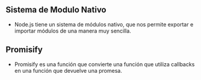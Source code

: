 ## Sistema de Modulo Nativo

- Node.js tiene un sistema de módulos nativo, que nos permite exportar e importar módulos de una manera muy sencilla.

 ## Promisify

- Promisify es una función que convierte una función que utiliza callbacks en una función que devuelve una promesa.


